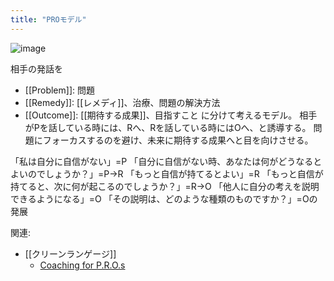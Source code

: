 ```yaml
---
title: "PROモデル"
---
```


![image](https://gyazo.com/2d9c5752c077c195a7a449176334d2fe/thumb/1000)

相手の発話を
- [[Problem]]: 問題
- [[Remedy]]: [[レメディ]]、治療、問題の解決方法
- [[Outcome]]: [[期待する成果]]、目指すこと
に分けて考えるモデル。
相手がPを話している時には、Rへ、Rを話している時にはOへ、と誘導する。
問題にフォーカスするのを避け、未来に期待する成果へと目を向けさせる。

「私は自分に自信がない」=P
「自分に自信がない時、あなたは何がどうなるとよいのでしょうか？」=P→R
「もっと自信が持てるとよい」=R
「もっと自信が持てると、次に何が起こるのでしょうか？」=R→O
「他人に自分の考えを説明できるようになる」=O
「その説明は、どのような種類のものですか？」=Oの発展

関連:
- [[クリーンランゲージ]]
    - [Coaching for P.R.O.s](https://www.cleanlanguage.co.uk/articles/articles/31/1/Coaching-for-PROs/Page1.html)
